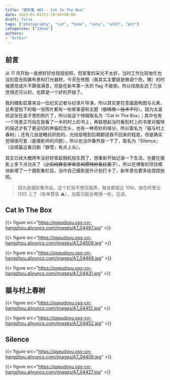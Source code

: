 ```yaml
---
title: "摄影集 #01 - Cat In The Box"
date: 2023-01-01T21:18:03+08:00
draft: false
tags: ["photography", "cat", "home", "sony", "a7m3", "pet"]
categories: ["Ideas"]
authors:
- "Arthur"
---
```


## 前言

从 11 月开始一直想好好给捏捏拍照，但家里的采光不太好，当时工作比较匆忙也没刻意去购置布景和打光器材，今天在修图（我其实主要就是微调个色，懒）的时候感觉成片不算很满意，但是在新年第一天的 flag 不能倒，所以找朋友选了几张觉得还可以的，也算是一个好的开始了。

我的摄影启蒙来自一位纪实记者与纪录片导演，所以其实更在意画面构图与元素，总希望拍下的每一张照片都有一些故事感和主题（~~低情商：技术不行~~）。因为太喜欢这张在盒子里的照片了，所以给这个特辑取名为『Cat In The Box』；其中也有一个场景正巧站在我看了一半的村上的书上，再联想起当时看到村上的书里对猫咪的描述才有了更迫切的养猫的念头，也有一种奇妙的缘分，所以取名为『猫与村上春树』；还有几张是睡前抓拍的，光线是暗到后期都拯救不回来的程度，但是确实觉得很可爱（是摄影师的问题），所以也当作番外放一下了，取名为『Silence』（没错最近看日剧『静雪』有点上头）。

其实已经大概两年没好好拿起相机拍东西了，想重新开始记录一下生活，也要在摄影上多下点功夫了（~~之前纯靠玄学审美和模特好看扛着了~~），所以在博客的项目模块新增了一个摄影集栏目，当作自己摄影提升计划打卡了，新年里也要多给捏捏拍照。

> 因为是摄影集作品，这个栏目不想压画质，每张都接近 10M，放在阿里云 OSS 上了（账单警告 ⚠️），加载可能会略慢一些，见谅。

## Cat In The Box

{{< figure src="https://pseudoyu.oss-cn-hangzhou.aliyuncs.com/images/A7_04487.jpg" >}}

{{< figure src="https://pseudoyu.oss-cn-hangzhou.aliyuncs.com/images/A7_04509.jpg" >}}

{{< figure src="https://pseudoyu.oss-cn-hangzhou.aliyuncs.com/images/A7_04468.jpg" >}}

{{< figure src="https://pseudoyu.oss-cn-hangzhou.aliyuncs.com/images/A7_04431.jpg" >}}

## 猫与村上春树

{{< figure src="https://pseudoyu.oss-cn-hangzhou.aliyuncs.com/images/A7_04451.jpg" >}}

{{< figure src="https://pseudoyu.oss-cn-hangzhou.aliyuncs.com/images/A7_04452.jpg" >}}

## Silence

{{< figure src="https://pseudoyu.oss-cn-hangzhou.aliyuncs.com/images/A7_04409.jpg" >}}

{{< figure src="https://pseudoyu.oss-cn-hangzhou.aliyuncs.com/images/A7_04427.jpg" >}}
